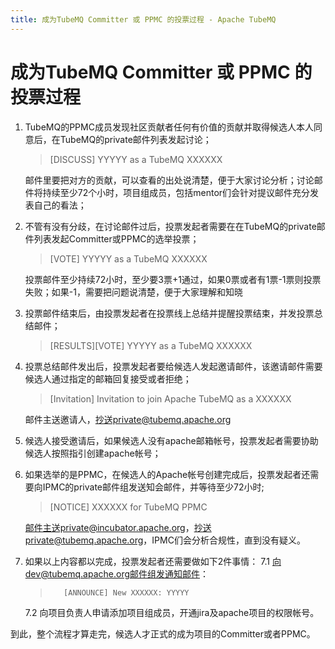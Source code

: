 ```yaml
---
title: 成为TubeMQ Committer 或 PPMC 的投票过程 - Apache TubeMQ
---
```



# 成为TubeMQ Committer 或 PPMC 的投票过程

1. TubeMQ的PPMC成员发现社区贡献者任何有价值的贡献并取得候选人本人同意后，在TubeMQ的private邮件列表发起讨论；
    > [DISCUSS] YYYYY as a TubeMQ XXXXXX

    邮件里要把对方的贡献，可以查看的出处说清楚，便于大家讨论分析；讨论邮件将持续至少72个小时，项目组成员，包括mentor们会针对提议邮件充分发表自己的看法；

    
2. 不管有没有分歧，在讨论邮件过后，投票发起者需要在在TubeMQ的private邮件列表发起Committer或PPMC的选举投票；
    > [VOTE] YYYYY as a TubeMQ XXXXXX

     投票邮件至少持续72小时，至少要3票+1通过，如果0票或者有1票-1票则投票失败；如果-1，需要把问题说清楚，便于大家理解和知晓


3. 投票邮件结束后，由投票发起者在投票线上总结并提醒投票结束，并发投票总结邮件；
   > [RESULTS][VOTE] YYYYY as a TubeMQ XXXXXX


4. 投票总结邮件发出后，投票发起者要给候选人发起邀请邮件，该邀请邮件需要候选人通过指定的邮箱回复接受或者拒绝；
    > [Invitation] Invitation to join Apache TubeMQ as a XXXXXX

    邮件主送邀请人，抄送private@tubemq.apache.org


5. 候选人接受邀请后，如果候选人没有apache邮箱帐号，投票发起者需要协助候选人按照指引创建apache帐号；

   
6. 如果选举的是PPMC，在候选人的Apache帐号创建完成后，投票发起者还需要向IPMC的private邮件组发送知会邮件，并等待至少72小时;
   > [NOTICE] XXXXXX for TubeMQ PPMC

   邮件主送private@incubator.apache.org，抄送private@tubemq.apache.org，IPMC们会分析合规性，直到没有疑义。

 
7. 如果以上内容都以完成，投票发起者还需要做如下2件事情：
   7.1 	向dev@tubemq.apache.org邮件组发通知邮件：
      >        [ANNOUNCE] New XXXXXX: YYYYY
        
   7.2  向项目负责人申请添加项目组成员，开通jira及apache项目的权限帐号。     


到此，整个流程才算走完，候选人才正式的成为项目的Committer或者PPMC。

